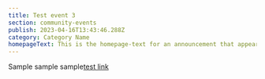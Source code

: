```yaml
---
title: Test event 3
section: community-events
publish: 2023-04-16T13:43:46.288Z
category: Category Name
homepageText: This is the homepage-text for an announcement that appears on the homepage.
---
```


Sample sample sample[test link](https://woah.com)
